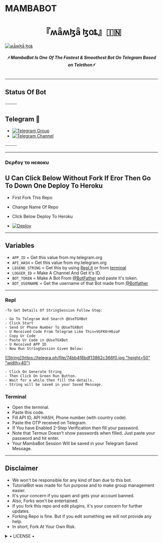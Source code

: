 # MAMBABOT
<h1 align="center">
<b> 『ʍǟʍɮǟ ɮօȶ』🇮🇳 </b>
</h1>

[![ʍǟʍɮǟ ɮօȶ](https://telegra.ph/file/74bb4f8bdf13862c366f0.jpg)](https://github.com/SUKHPAL443/MAMBAUSERBOT)

<h6 align="center">
  <b>⚡ MambaBot Is One Of The Fastest & Smoothest Bot On Telegram Based on Telethon⚡</b>
</h6>

------
## Status Of Bot 
<p align="left">
------
  
## Telegram 🏪
  
- [![Telegram Group](https://img.shields.io/badge/Telegram-Group-brightgreen)](https://t.me/MAMBA_X_SUPPORT)
- [![Telegram Channel](https://img.shields.io/badge/Telegram-Channel-brightgreen)](https://t.me/MAMBA_NETWORK)
</p>
------

------------
<h3> Dєρℓογ το нєяοκυ </h3>

## U Can Click Below Without Fork If Eror Then Go To Down One Deploy To Heroku


</a>

- First Fork This Repo

- Change Name Of Repo

- Click Below Deploy To Heroku


- [![Deploy](https://telegra.ph/file/74bb4f8bdf13862c366f0.jpg)](https://heroku.com/deploy/)


---------

## Variables

- `APP_ID`  =  Get this value from my.telegram.org
- `API_HASH`  =  Get this value from my.telegram.org
- `LEGEND_STRING`  =  Get this by using [Repl.it](#Repl) or from [terminal](#Terminal)
- `LOGGER_ID`  =  Make A Channel And Get it's ID.
- `BOT_TOKEN`  =  Make A Bot From [@BotFather](https://t.me/botfather) and paste it's token.
- `BOT_USERNAME`  =  Get the username of that Bot made from [@Botfather](https://t.me/botfather)

------
### Repl


    -To Get Details Of StringSession Follow Step: 

    - Go To Telegram And Search @UseTGXBot
    - Click Start
    - Send Ur Phone Number To @UseTGXBot
    - U Received Code From Telegram Like This=VGFK0rHbzaF
    - Copy Ur Code
    - Paste Ur Code in @UseTGXBot
    - U Received APP ID
    - Now Run StringSession Given Below:
   

[![String](https://telegra.ph/file/74bb4f8bdf13862c366f0.jpg "height=50" "width=40")](https://replit.com/@Jaggi444/MAMBABOT#main.py) 

    - Click On Generate String
    - Then Click On Green Run Button.
    - Wait for a while then fill the details.
    - String will be saved in your Saved Message.


### Terminal
- Open the terminal.
- Paste this code.
- Fill API ID, API HASH, Phone number (with country code).
- Paste the OTP received on Telegram.
- If You have Enabled 2-Step Verification then fill your password.
- Note that Termux Doesn't show passwords when filled. Just paste your password and hit enter.
- Your MambaBot Session Will be saved in your Telegram Saved Message.


------
## Disclaimer
- We won't be responsible for any kind of ban due to this bot.
- TutorialBot was made for fun purpose and to make group management easier.
- It's your concern if you spam and gets your account banned.
- Also, Forks won't be entertained.
- If you fork this repo and edit plugins, it's your concern for further updates.
- Forking Repo is fine. But if you edit something we will not provide any help.
- In short, Fork At Your Own Risk.

<details>

  <summary> • LICENSE • </summary>

![](https://www.gnu.org/graphics/gplv3-or-later.png)

MAMBA

Poject [MAMBABOT](https://github.com/BOSS3D/MAMBABOT) is free software: you can redistribute it and/or modify

it under the terms of the GNU General Public License as published by

the Free Software Foundation, either version 3 of the License, or

(at your option) any later version.

This program is distributed in the hope that it will be useful,

but WITHOUT ANY WARRANTY; without even the implied warranty of

MERCHANTABILITY or FITNESS FOR A PARTICULAR PURPOSE.  See the

GNU General Public License for more details.

You should have received a copy of the GNU General Public License

along with this program. If not, see <https://www.gnu.org/licenses/>.

</details>
